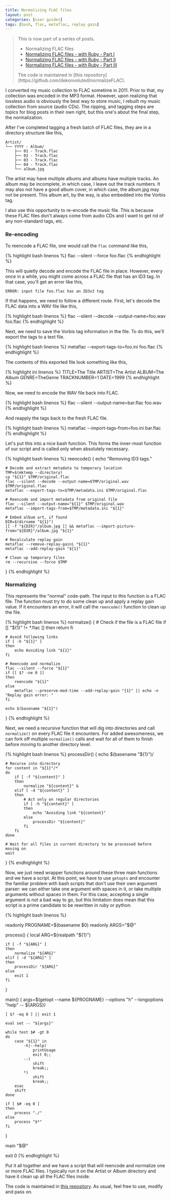 ```yaml
---
title: Normalizing FLAC files
layout: post
categories: [user guides]
tags: [bash, flac, metaflac, replay gain]
---
```


> This is now part of a series of posts.
> <ul>
>     <li>Normalizing FLAC files</li>
>     <li><a href="{% post_url 2014-11-08-normalizing-flac-files-with-ruby-part-i %}">Normalizing FLAC files - with Ruby - Part I</a></li>
>     <li><a href="{% post_url 2014-11-09-normalizing-flac-files-with-ruby-part-ii %}">Normalizing FLAC files - with Ruby - Part II</a></li>
>     <li><a href="{% post_url 2014-11-15-normalizing-flac-files-with-ruby-part-iii %}">Normalizing FLAC files - with Ruby - Part III</a></li>
> </ul>
> The code is maintained in [this repository](https://github.com/dekonvoluted/normalizeFLAC).

I converted my music collection to FLAC sometime in 2011.
Prior to that, my collection was encoded in the MP3 format.
However, upon realizing that lossless audio is obviously the best way to store music, I rebuilt my music collection from source (audio CDs).
The ripping, and tagging steps are topics for blog posts in their own right, but this one's about the final step, the normalization.

After I've completed tagging a fresh batch of FLAC files, they are in a directory structure like this,

    Artist/
    └── YYYY - Album/
        ├── 01 - Track.flac
        ├── 02 - Track.flac
        ├── 03 - Track.flac
        ├── 04 - Track.flac
        └── album.jpg

The artist may have multiple albums and albums have multiple tracks.
An album may be incomplete, in which case, I leave out the track numbers.
It may also not have a good album cover, in which case, the album.jpg may not be present.
This album art, by the way, is also embedded into the Vorbis tag.

I also use this opportunity to re-encode the music file.
This is because these FLAC files don't always come from audio CDs and I want to get rid of any non-standard tags, etc.

### Re-encoding

To reencode a FLAC file, one would call the `flac` command like this,

{% highlight bash linenos %}
flac --silent --force foo.flac
{% endhighlight %}

This will quietly decode and encode the FLAC file in place.
However, every once in a while, you might come across a FLAC file that has an ID3 tag.
In that case, you'll get an error like this,

    ERROR: input file foo.flac has an ID3v2 tag

If that happens, we need to follow a different route.
First, let's decode the FLAC data into a WAV file like this,

{% highlight bash linenos %}
flac --silent --decode --output-name=foo.wav foo.flac
{% endhighlight %}

Next, we need to save the Vorbis tag information in the file.
To do this, we'll export the tags to a text file.

{% highlight bash linenos %}
metaflac --export-tags-to=foo.ini foo.flac
{% endhighlight %}

The contents of this exported file look something like this,

{% highlight ini linenos %}
TITLE=The Title
ARTIST=The Artist
ALBUM=The Album
GENRE=TheGenre
TRACKNUMBER=1
DATE=1999
{% endhighlight %}

Now, we need to encode the WAV file back into FLAC.

{% highlight bash linenos %}
flac --silent --output-name=bar.flac foo.wav
{% endhighlight %}

And reapply the tags back to the fresh FLAC file.

{% highlight bash linenos %}
metaflac --import-tags-from=foo.ini bar.flac
{% endhighlight %}

Let's put this into a nice bash function.
This forms the inner-most function of our script and is called only when absolutely necessary.

{% highlight bash linenos %}
reencode()
{
    echo "Removing ID3 tags."

    # Decode and extract metadata to temporary location
    TMP=$(mktemp --directory)
    cp "${1}" $TMP/original.flac
    flac --silent --decode --output-name=$TMP/original.wav $TMP/original.flac
    metaflac --export-tags-to=$TMP/metadata.ini $TMP/original.flac

    # Reencode and import metadata from original file
    flac --silent --output-name="${1}" $TMP/original.wav
    metaflac --import-tags-from=$TMP/metadata.ini "${1}"

    # Embed album art, if found
    DIR=$(dirname "${1}")
    [[ -f "${DIR}"/album.jpg ]] && metaflac --import-picture-from="${DIR}"/album.jpg "${1}"

    # Recalculate replay gain
    metaflac --remove-replay-gaini "${1}"
    metaflac --add-replay-gain "${1}"

    # Clean up temporary files
    rm --recursive --force $TMP
}
{% endhighlight %}

### Normalizing

This represents the "normal" code-path.
The input to this function is a FLAC file.
The function must try to do some clean up and apply a replay gain value.
If it encounters an error, it will call the `reencode()` function to clean up the file.

{% highlight bash linenos %}
normalize()
{
    # Check if the file is a FLAC file
    if [[ "${1}" != *.flac ]]
    then
        return
    fi

    # Avoid following links
    if [ -h "${1}" ]
    then
        echo Avoiding link "${1}"
    fi

    # Reencode and normalize
    flac --silent --force "${1}"
    if [[ $? -ne 0 ]]
    then
        reencode "${1}"
    else
        metaflac --preserve-mod-time --add-replay-gain "{1}" || echo -n "Replay gain error: "
    fi

    echo $(basename "${1}")
}
{% endhighlight %}

Next, we need a recursive function that will dig into directories and call `normalize()` on every FLAC file it encounters.
For added awesomeness, we can fork off multiple `normalize()` calls and wait for all of them to finish before moving to another directory level.

{% highlight bash linenos %}
processDir()
{
    echo $(basename "${1}")/

    # Recurse into directory
    for content in "${1}"/*
    do
        if [ -f "${content}" ]
        then
            normalize "${content}" &
        elif [ -d "${content}" ]
        then
            # Act only on regular directories
            if [ -h "${content}" ]
            then
                echo "Avoiding link "${content}"
            else
                processDir "${content}"
            fi
        fi
    done

    # Wait for all files in current directory to be processed before moving on
    wait
}
{% endhighlight %}

Now, we just need wrapper functions around these three main functions and we have a script.
At this point, we have to use `getopts` and encounter the familiar problem with bash scripts that don't use their own argument parser: we can either take one argument with spaces in it, or take multiple arguments without spaces in them.
For this case, accepting a single argument is not a bad way to go, but this limitation does mean that this script is a prime candidate to be rewritten in ruby or python.

{% highlight bash linenos %}

readonly PROGNAME=$(basename $0)
readonly ARGS="$@"

process()
{
    local ARG=$(realpath "${1}")

    if [ -f "${ARG}" ]
    then
        normalize "${ARG}"
    elif [ -d "${ARG}" ]
    then
        processDir "${ARG}"
    else
        exit 1
    fi
}

main()
{
    args=$(getopt --name ${PROGNAME} --options "h" --longoptions "help" -- ${ARGS})

    [ $? -eq 0 ] || exit 1

    eval set -- "${args}"

    while test $# -gt 0
    do
        case "${1}" in
            -h|--help)
                printUsage
                exit 0;;
            --)
                shift
                break;;
            *)
                shift
                break;;
        esac
        shift
    done

    if [ $# -eq 0 ]
    then
        process "./"
    else
        process "$*"
    fi
}

main "$@"

exit 0
{% endhighlight %}

Put it all together and we have a script that will reencode and normalize one or more FLAC files.
I typically run it on the Artist or Album directory and have it clean up all the FLAC files inside.

The code is maintained in [this repository](https://github.com/dekonvoluted/normalizeFLAC).
As usual, feel free to use, modify and pass on.

